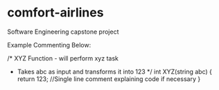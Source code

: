 # comfort-airlines

Software Engineering capstone project

Example Commenting Below:

/*  XYZ Function - will perform xyz task
 *  Takes abc as input and transforms it into 123
 */
int XYZ(string abc)
{
  return 123; //Single line comment explaining code if necessary
}

